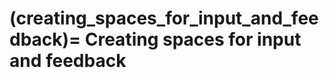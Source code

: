 (creating_spaces_for_input_and_feedback)=
Creating spaces for input and feedback
======================================